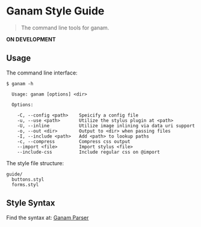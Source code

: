 # Ganam Style Guide

> The command line tools for ganam.

**ON DEVELOPMENT**

## Usage

The command line interface:

```
$ ganam -h

  Usage: ganam [options] <dir>

  Options:

    -C, --config <path>    Speicify a config file
    -u, --use <path>       Utilize the stylus plugin at <path>
    -U, --inline           Utilize image inlining via data uri support
    -o, --out <dir>        Output to <dir> when passing files
    -I, --include <path>   Add <path> to lookup paths
    -c, --compress         Compress css output
    --import <file>        Import stylus <file>
    --include-css          Include regular css on @import
```

The style file structure:

```
guide/
  buttons.styl
  forms.styl
```

## Style Syntax

Find the syntax at: [Ganam Parser](https://github.com/lepture/ganam#syntax)
